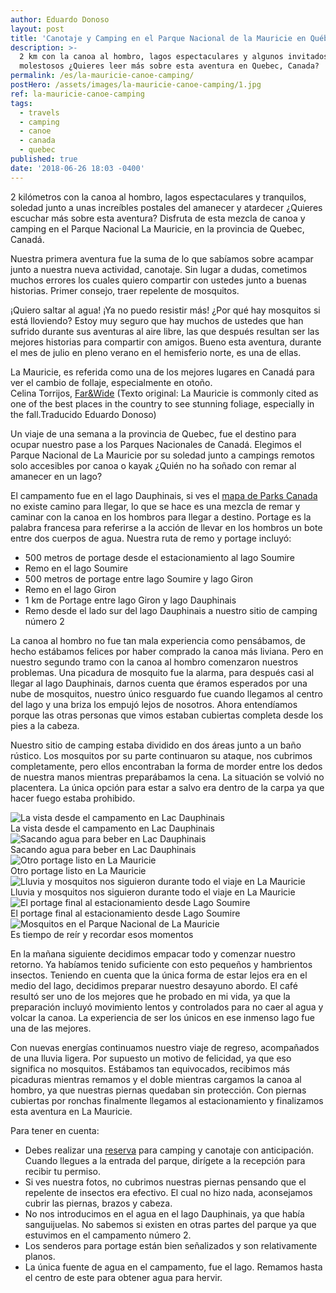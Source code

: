 ```yaml
---
author: Eduardo Donoso
layout: post
title: 'Canotaje y Camping en el Parque Nacional de la Mauricie en Québec, Canada'
description: >-
  2 km con la canoa al hombro, lagos espectaculares y algunos invitados bien
  molestosos ¿Quieres leer más sobre esta aventura en Quebec, Canada?
permalink: /es/la-mauricie-canoe-camping/
postHero: /assets/images/la-mauricie-canoe-camping/1.jpg
ref: la-mauricie-canoe-camping
tags:
  - travels
  - camping
  - canoe
  - canada
  - quebec
published: true
date: '2018-06-26 18:03 -0400'
---
```

2 kilómetros con la canoa al hombro, lagos espectaculares y tranquilos, soledad junto a unas increíbles postales del amanecer y atardecer ¿Quieres escuchar más sobre esta aventura? Disfruta de esta mezcla de canoa y camping en el Parque Nacional La Mauricie, en la provincia de Quebec, Canadá.

Nuestra primera aventura fue la suma de lo que sabíamos sobre acampar junto a nuestra nueva actividad, canotaje. Sin lugar a dudas, cometimos muchos errores los cuales quiero compartir con ustedes junto a buenas historias. Primer consejo, traer repelente de mosquitos.

¡Quiero saltar al agua! ¡Ya no puedo resistir más! ¿Por qué hay mosquitos si está lloviendo? Estoy muy seguro que hay muchos de ustedes que han sufrido durante sus aventuras al aire libre, las que después resultan ser las mejores historias para compartir con amigos. Bueno esta aventura, durante el mes de julio en pleno verano en el hemisferio norte, es una de ellas.

<div class="quote">La Mauricie, es referida como una de los mejores lugares en Canadá para ver el cambio de follaje, especialmente en otoño.</div>
<div class="caption"> Celina Torrijos, <a href="http://farandwide.much.com/la-mauricie-camping-trip/" title="Far&Wide" target="_blank">Far&Wide</a> (Texto original: La Mauricie is commonly cited as one of the best places in the country to see stunning foliage, especially in the fall.Traducido Eduardo Donoso)</div>


Un viaje de una semana a la provincia de Quebec, fue el destino para ocupar nuestro pase a los Parques Nacionales de Canadá. Elegimos el Parque Nacional de La Mauricie por su soledad junto a campings remotos solo accesibles por canoa o kayak ¿Quién no ha soñado con remar al amanecer en un lago?

El campamento fue en el lago Dauphinais, si ves el <a href="https://www.pc.gc.ca/en/pn-np/qc/mauricie/visit/cartes-maps" title="mapa de Parks Canada" target="_blank">mapa de Parks Canada</a> no existe camino para llegar, lo que se hace es una mezcla de remar y caminar con la canoa en los hombros para llegar a destino. Portage es la palabra francesa para referirse a la acción de llevar en los hombros un bote entre dos cuerpos de agua. Nuestra ruta de remo y portage incluyó:

- 500 metros de portage desde el estacionamiento al lago Soumire
- Remo en el lago Soumire
- 500 metros de portage entre lago Soumire y lago Giron
- Remo en el lago Giron
- 1 km de Portage entre lago Giron y lago Dauphinais
- Remo desde el lado sur del lago Dauphinais a nuestro sitio de camping número 2

La canoa al hombro no fue tan mala experiencia como pensábamos, de hecho estábamos felices por haber comprado la canoa más liviana. Pero en nuestro segundo tramo con la canoa al hombro comenzaron nuestros problemas. Una picadura de mosquito fue la alarma, para después casi al llegar al lago Dauphinais, darnos cuenta que éramos esperados por una nube de mosquitos, nuestro único resguardo fue cuando llegamos al centro del lago y una briza los empujó lejos de nosotros. Ahora entendíamos porque las otras personas que vimos estaban cubiertas completa desde los pies a la cabeza.

Nuestro sitio de camping estaba dividido en dos áreas junto a un baño rústico. Los mosquitos por su parte continuaron su ataque, nos cubrimos completamente, pero ellos encontraban la forma de morder entre los dedos de nuestra manos mientras preparábamos la cena. La situación se volvió no placentera. La única opción para estar a salvo era dentro de la carpa ya que hacer fuego estaba prohibido.

<img src="/assets/images/la-mauricie-canoe-camping/2.jpg" alt="La vista desde el campamento en Lac Dauphinais">
<div class="caption">La vista desde el campamento en Lac Dauphinais</div>

<img src="/assets/images/la-mauricie-canoe-camping/3.jpg" alt="Sacando agua para beber en Lac Dauphinais">
<div class="caption">Sacando agua para beber en Lac Dauphinais</div>

<img src="/assets/images/la-mauricie-canoe-camping/5.jpg" alt="Otro portage listo en La Mauricie">
<div class="caption">Otro portage listo en La Mauricie</div>

<img src="/assets/images/la-mauricie-canoe-camping/6.jpg" alt="Lluvia y mosquitos nos siguieron durante todo el viaje en La Mauricie">
<div class="caption">Lluvia y mosquitos nos siguieron durante todo el viaje en La Mauricie</div>

<img src="/assets/images/la-mauricie-canoe-camping/7.jpg" alt="El portage final al estacionamiento desde Lago Soumire">
<div class="caption">El portage final al estacionamiento desde Lago Soumire</div>

<img src="/assets/images/la-mauricie-canoe-camping/8.jpg" alt="Mosquitos en el Parque Nacional de La Mauricie">
<div class="caption">Es tiempo de reír y recordar esos momentos</div>

En la mañana siguiente decidimos empacar todo y comenzar nuestro retorno. Ya habíamos tenido suficiente con esto pequeños y hambrientos insectos. Teniendo en cuenta que la única forma de estar lejos era en el medio del lago, decidimos preparar nuestro desayuno  abordo. El café resultó  ser uno de los mejores que he probado en mi vida, ya que la preparación incluyó movimiento lentos y controlados para no caer al agua y volcar la canoa. La experiencia de ser los únicos en ese inmenso lago fue una de las mejores.

Con nuevas energías continuamos nuestro viaje de regreso, acompañados de una lluvia ligera. Por supuesto un motivo de felicidad, ya que eso significa no mosquitos. Estábamos tan equivocados, recibimos más picaduras mientras remamos y el doble mientras cargamos la canoa al hombro, ya que nuestras piernas quedaban sin protección. Con piernas cubiertas por ronchas finalmente llegamos al estacionamiento y finalizamos esta aventura en La Mauricie.

Para tener en cuenta:
- Debes realizar una <a href="https://reservation.pc.gc.ca/LaMauricieNationalParkofCanada/LaMauricieBackcountry?Map&gccf=true" title="reserva de Parks Canada" target="blank">reserva</a> para camping y canotaje con anticipación. Cuando llegues a la entrada del parque, dirígete a la recepción para recibir tu permiso.
- Si ves nuestra fotos, no cubrimos nuestras piernas pensando que el repelente de insectos era efectivo. El cual no hizo nada, aconsejamos cubrir las piernas, brazos y cabeza.
- No nos introducimos en el agua en el lago Dauphinais, ya que había sanguijuelas. No sabemos si existen en otras partes del parque ya que estuvimos en el campamento número 2.
- Los senderos para portage están bien señalizados y son relativamente planos.
- La única fuente de agua en el campamento, fue el lago. Remamos hasta el centro de este para obtener agua para hervir.
